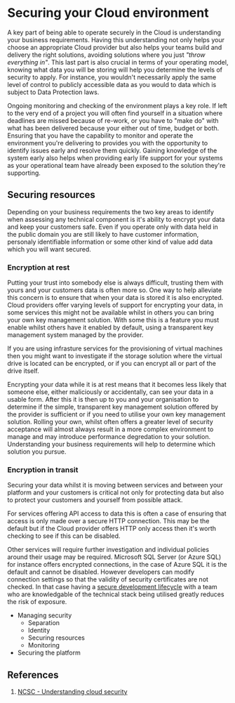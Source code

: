 # Securing your Cloud environment

A key part of being able to operate securely in the Cloud is understanding your business requirements. Having this understanding not only helps your choose an appropriate Cloud provider but also helps your teams build and delivery the right solutions, avoiding solutions where you just *"throw everything in"*. This last part is also crucial in terms of your operating model, knowing what data you will be storing will help you determine the levels of security to apply. For instance, you wouldn't necessarily apply the same level of control to publicly accessible data as you would to data which is subject to Data Protection laws.

Ongoing monitoring and checking of the environment plays a key role. If left to the very end of a project you will often find yourself in a situation where deadlines are missed because of re-work, or you have to "make do" with what has been delivered because your either out of time, budget or both. Ensuring that you have the capability to monitor and operate the environment you're delivering to provides you with the opportunity to identify issues early and resolve them quickly. Gaining knowledge of the system early also helps when providing early life support for your systems as your operational team have already been exposed to the solution they're supporting.

## Securing resources

Depending on your business requirements the two key areas to identify when assessing any technical component is it's ability to encrypt your data and keep your customers safe. Even if you operate only with data held in the public domain you are still likely to have customer information, personaly identifiable information or some other kind of value add data which you will want secured.

### Encryption at rest

Putting your trust into somebody else is always difficult, trusting them with yours and your customers data is often more so. One way to help alleviate this concern is to ensure that when your data is stored it is also encrypted. Cloud providers offer varying levels of support for encrypting your data, in some services this might not be available whilst in others you can bring your own key management solution. With some this is a feature you must enable whilst others have it enabled by default, using a transparent key management system managed by the provider.

If you are using infrasture services for the provisioning of virtual machines then you might want to investigate if the storage solution where the virtual drive is located can be encrypted, or if you can encrypt all or part of the drive itself.

Encrypting your data while it is at rest means that it becomes less likely that someone else, either maliciously or accidentally, can see your data in a usable form. After this it is then up to you and your organisation to determine if the simple, transparent key management solution offered by the provider is sufficient or if you need to utilise your own key management solution. Rolling your own, whilst often offers a greater level of security acceptance will almost always result in a more complex environment to manage and may introduce performance degredation to your solution. Understanding your business requirements will help to determine which solution you pursue.

### Encryption in transit

Securing your data whilst it is moving between services and between your platform and your customers is critical not only for protecting data but also to protect your customers and yourself from possible attack.

For services offering API access to data this is often a case of ensuring that access is only made over a secure HTTP connection. This may be the default but if the Cloud provider offers HTTP only access then it's worth checking to see if this can be disabled.

Other services will require further investigation and individual policies around their usage may be required. Microsoft SQL Server (or Azure SQL) for instance offers encrypted connections, in the case of Azure SQL it is the default and cannot be disabled. However developers can modify connection settings so that the validity of security certificates are not checked. In that case having a [secure development lifecycle](../development/secure-development-lifecycle.md) with a team who are knowledgable of the technical stack being utilised greatly reduces the risk of exposure.

* Managing security
  * Separation
  * Identity
  * Securing resources
  * Monitoring
* Securing the platform

## References

1. [NCSC - Understanding cloud security](https://www.ncsc.gov.uk/guidance/introduction-understanding-cloud-security)